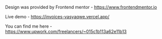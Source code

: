 Design was provided by Frontend mentor - https://www.frontendmentor.io

Live demo - https://invoices-vasyaqwe.vercel.app/

You can find me here - https://www.upwork.com/freelancers/~015c1b113a62e11b13
